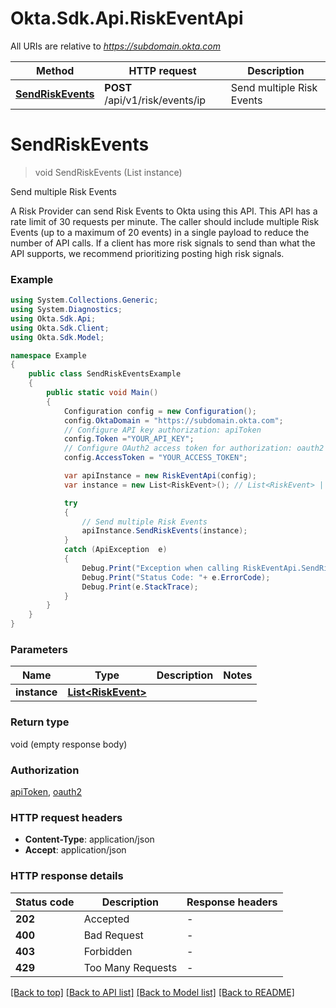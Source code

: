 # Okta.Sdk.Api.RiskEventApi

All URIs are relative to *https://subdomain.okta.com*

Method | HTTP request | Description
------------- | ------------- | -------------
[**SendRiskEvents**](RiskEventApi.md#sendriskevents) | **POST** /api/v1/risk/events/ip | Send multiple Risk Events


<a name="sendriskevents"></a>
# **SendRiskEvents**
> void SendRiskEvents (List<RiskEvent> instance)

Send multiple Risk Events

A Risk Provider can send Risk Events to Okta using this API. This API has a rate limit of 30 requests per minute. The caller should include multiple Risk Events (up to a maximum of 20 events) in a single payload to reduce the number of API calls. If a client has more risk signals to send than what the API supports, we recommend prioritizing posting high risk signals.

### Example
```csharp
using System.Collections.Generic;
using System.Diagnostics;
using Okta.Sdk.Api;
using Okta.Sdk.Client;
using Okta.Sdk.Model;

namespace Example
{
    public class SendRiskEventsExample
    {
        public static void Main()
        {
            Configuration config = new Configuration();
            config.OktaDomain = "https://subdomain.okta.com";
            // Configure API key authorization: apiToken
            config.Token ="YOUR_API_KEY";
            // Configure OAuth2 access token for authorization: oauth2
            config.AccessToken = "YOUR_ACCESS_TOKEN";

            var apiInstance = new RiskEventApi(config);
            var instance = new List<RiskEvent>(); // List<RiskEvent> | 

            try
            {
                // Send multiple Risk Events
                apiInstance.SendRiskEvents(instance);
            }
            catch (ApiException  e)
            {
                Debug.Print("Exception when calling RiskEventApi.SendRiskEvents: " + e.Message );
                Debug.Print("Status Code: "+ e.ErrorCode);
                Debug.Print(e.StackTrace);
            }
        }
    }
}
```

### Parameters

Name | Type | Description  | Notes
------------- | ------------- | ------------- | -------------
 **instance** | [**List&lt;RiskEvent&gt;**](RiskEvent.md)|  | 

### Return type

void (empty response body)

### Authorization

[apiToken](../README.md#apiToken), [oauth2](../README.md#oauth2)

### HTTP request headers

 - **Content-Type**: application/json
 - **Accept**: application/json


### HTTP response details
| Status code | Description | Response headers |
|-------------|-------------|------------------|
| **202** | Accepted |  -  |
| **400** | Bad Request |  -  |
| **403** | Forbidden |  -  |
| **429** | Too Many Requests |  -  |

[[Back to top]](#) [[Back to API list]](../README.md#documentation-for-api-endpoints) [[Back to Model list]](../README.md#documentation-for-models) [[Back to README]](../README.md)

